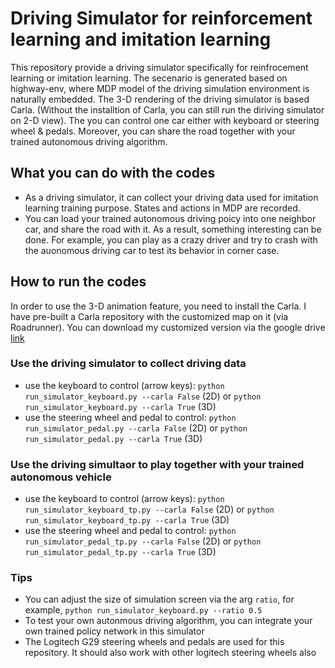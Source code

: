 # Driving Simulator for reinforcement learning and imitation learning


This repository provide a driving simulator specifically for reinfrocement learning or imitation learning. The secenario is generated based on highway-env, where MDP model of the driving simulation environment is naturally embedded. The 3-D rendering of the driving simulator is based Carla. (Without the installtion of Carla, you can still run the diriving simulator on 2-D view). The you can control one car either with keyboard or steering wheel & pedals. Moreover, you can share the road together with your trained autonomous driving algorithm. 

## What you can do with the codes
* As a driving simulator, it can collect your driving data used for imitation learning training purpose. States and actions in MDP are recorded.
* You can load your trained autonomous driving poicy into one neighbor car, and share the road with it. As a result, something interesting can be done. For example, you can play as a crazy driver and try to crash with the auonomous driving car to test its behavior in corner case. 


## How to run the codes
In order to use the 3-D animation feature, you need to install the Carla. I have pre-built a Carla repository with the customized map on it (via Roadrunner). You can download my customized version via the google drive [link]()

### Use the driving simulator to collect driving data 
* use the keyboard to control (arrow keys): ```python run_simulator_keyboard.py --carla False``` (2D) or ```python run_simulator_keyboard.py --carla True``` (3D)
* use the steering wheel and pedal to control: ```python run_simulator_pedal.py --carla False``` (2D) or ```python run_simulator_pedal.py --carla True``` (3D)

### Use the driving simultaor to play together with your trained autonomous vehicle
* use the keyboard to control (arrow keys): ```python run_simulator_keyboard_tp.py --carla False``` (2D) or ```python run_simulator_keyboard_tp.py --carla True``` (3D)
* use the steering wheel and pedal to control: ```python run_simulator_pedal_tp.py --carla False``` (2D) or ```python run_simulator_pedal_tp.py --carla True``` (3D)

### Tips
* You can adjust the size of simulation screen via the arg ```ratio```, for example, ```python run_simulator_keyboard.py --ratio 0.5```
* To test your own autonmous driving algorithm, you can integrate your own trained policy network in this simulator
* The Logitech G29 steering wheels and pedals are used for this repository. It should also work with other logitech steering wheels also
